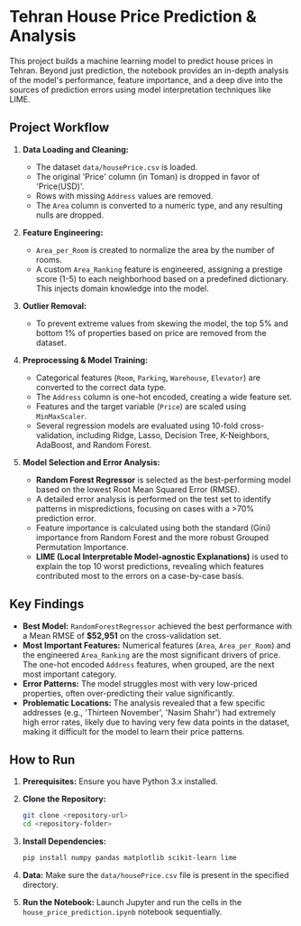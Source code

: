 # Tehran House Price Prediction & Analysis

This project builds a machine learning model to predict house prices in Tehran. Beyond just prediction, the notebook provides an in-depth analysis of the model's performance, feature importance, and a deep dive into the sources of prediction errors using model interpretation techniques like LIME.

## Project Workflow

1.  **Data Loading and Cleaning:**
    *   The dataset `data/housePrice.csv` is loaded.
    *   The original 'Price' column (in Toman) is dropped in favor of 'Price(USD)'.
    *   Rows with missing `Address` values are removed.
    *   The `Area` column is converted to a numeric type, and any resulting nulls are dropped.

2.  **Feature Engineering:**
    *   `Area_per_Room` is created to normalize the area by the number of rooms.
    *   A custom `Area_Ranking` feature is engineered, assigning a prestige score (1-5) to each neighborhood based on a predefined dictionary. This injects domain knowledge into the model.

3.  **Outlier Removal:**
    *   To prevent extreme values from skewing the model, the top 5% and bottom 1% of properties based on price are removed from the dataset.

4.  **Preprocessing & Model Training:**
    *   Categorical features (`Room`, `Parking`, `Warehouse`, `Elevator`) are converted to the correct data type.
    *   The `Address` column is one-hot encoded, creating a wide feature set.
    *   Features and the target variable (`Price`) are scaled using `MinMaxScaler`.
    *   Several regression models are evaluated using 10-fold cross-validation, including Ridge, Lasso, Decision Tree, K-Neighbors, AdaBoost, and Random Forest.

5.  **Model Selection and Error Analysis:**
    *   **Random Forest Regressor** is selected as the best-performing model based on the lowest Root Mean Squared Error (RMSE).
    *   A detailed error analysis is performed on the test set to identify patterns in mispredictions, focusing on cases with a >70% prediction error.
    *   Feature importance is calculated using both the standard (Gini) importance from Random Forest and the more robust Grouped Permutation Importance.
    *   **LIME (Local Interpretable Model-agnostic Explanations)** is used to explain the top 10 worst predictions, revealing which features contributed most to the errors on a case-by-case basis.

## Key Findings

*   **Best Model:** `RandomForestRegressor` achieved the best performance with a Mean RMSE of **$52,951** on the cross-validation set.
*   **Most Important Features:** Numerical features (`Area`, `Area_per_Room`) and the engineered `Area_Ranking` are the most significant drivers of price. The one-hot encoded `Address` features, when grouped, are the next most important category.
*   **Error Patterns:** The model struggles most with very low-priced properties, often over-predicting their value significantly.
*   **Problematic Locations:** The analysis revealed that a few specific addresses (e.g., 'Thirteen November', 'Nasim Shahr') had extremely high error rates, likely due to having very few data points in the dataset, making it difficult for the model to learn their price patterns.

## How to Run

1.  **Prerequisites:** Ensure you have Python 3.x installed.

2.  **Clone the Repository:**
    ```bash
    git clone <repository-url>
    cd <repository-folder>
    ```

3.  **Install Dependencies:**
    ```bash
    pip install numpy pandas matplotlib scikit-learn lime
    ```

4.  **Data:** Make sure the `data/housePrice.csv` file is present in the specified directory.

5.  **Run the Notebook:** Launch Jupyter and run the cells in the `house_price_prediction.ipynb` notebook sequentially.